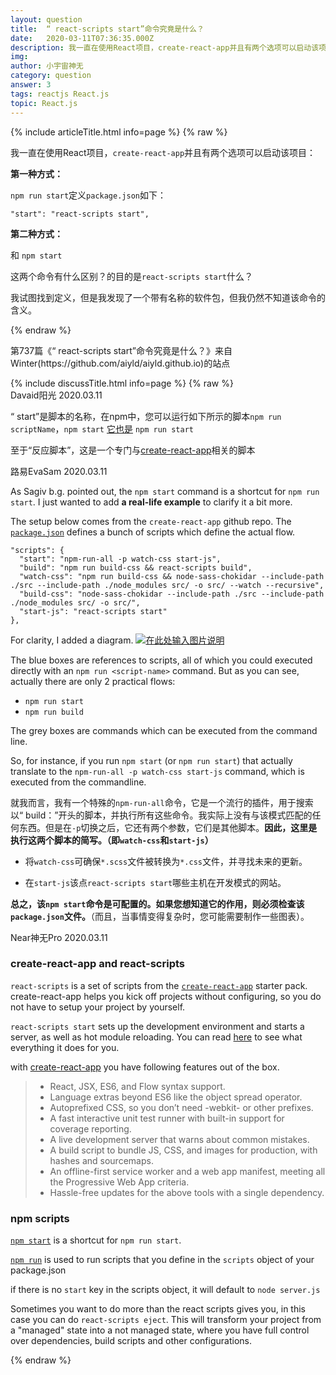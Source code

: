 ```yaml
---
layout: question
title:  “ react-scripts start”命令究竟是什么？
date:   2020-03-11T07:36:35.000Z
description: 我一直在使用React项目，create-react-app并且有两个选项可以启动该项目：第一种方式：npm run start定义package...
img: 
author: 小宇宙神无
category: question
answer: 3
tags: reactjs React.js
topic: React.js
---
```

<div class="article-root">
  <div class="article">
    {% include articleTitle.html info=page %}
    {% raw %}
    <div class="article-content"><p><font style="vertical-align: inherit;"><font style="vertical-align: inherit;">我一直在使用React项目，</font></font><code>create-react-app</code><font style="vertical-align: inherit;"><font style="vertical-align: inherit;">并且有两个选项可以启动该项目：</font></font></p>

<p><strong><font style="vertical-align: inherit;"><font style="vertical-align: inherit;">第一种方式：</font></font></strong></p>

<p><code>npm run start</code><font style="vertical-align: inherit;"><font style="vertical-align: inherit;">定义</font></font><code>package.json</code><font style="vertical-align: inherit;"><font style="vertical-align: inherit;">如下：</font></font></p>

<p><code>"start": "react-scripts start",</code> </p>

<p><strong><font style="vertical-align: inherit;"><font style="vertical-align: inherit;">第二种方式：</font></font></strong></p>

<p><font style="vertical-align: inherit;"><font style="vertical-align: inherit;">和 </font></font><code>npm start</code></p>

<p><font style="vertical-align: inherit;"><font style="vertical-align: inherit;">这两个命令有什么区别？</font><font style="vertical-align: inherit;">的目的是</font></font><code>react-scripts start</code><font style="vertical-align: inherit;"><font style="vertical-align: inherit;">什么？</font></font></p>

<p><font style="vertical-align: inherit;"><font style="vertical-align: inherit;">我试图找到定义，但是我发现了一个带有名称的软件包，但我仍然不知道该命令的含义。</font></font></p></div>
    {% endraw %}
  </div>
  <p class="winter_mark">第737篇《“ react-scripts start”命令究竟是什么？》来自Winter(https://github.com/aiyld/aiyld.github.io)的站点</p>
  <div class="discuss-wrapper">
    {% include discussTitle.html info=page %}
    {% raw %}
    <div class="discuss-item">
        <div class="discuss-parent">
          <div class="discuss-meta">
            <span class="discuss-user">Davaid阳光</span>
            <span class="discuss-time">2020.03.11</span>
          </div>
          <div class="discuss-comment"><p><font style="vertical-align: inherit;"><font style="vertical-align: inherit;">“ start”是脚本的名称，在npm中，您可以运行如下所示的脚本</font></font><code>npm run scriptName</code><font style="vertical-align: inherit;"><font style="vertical-align: inherit;">，</font></font><code>npm start</code> <a href="https://docs.npmjs.com/cli/start" rel="nofollow noreferrer"><font style="vertical-align: inherit;"><font style="vertical-align: inherit;">它也是</font></font></a> <code>npm run start</code></p>

<p><font style="vertical-align: inherit;"><font style="vertical-align: inherit;">至于“反应脚本”，这是一个专门与</font><a href="https://github.com/facebook/create-react-app/blob/master/package.json#L14" rel="nofollow noreferrer"><font style="vertical-align: inherit;">create-react-app</font></a><font style="vertical-align: inherit;">相关的脚本</font></font><a href="https://github.com/facebook/create-react-app/blob/master/package.json#L14" rel="nofollow noreferrer"><font style="vertical-align: inherit;"></font></a> </p></div>
        </div></div><div class="discuss-item">
        <div class="discuss-parent">
          <div class="discuss-meta">
            <span class="discuss-user">路易EvaSam</span>
            <span class="discuss-time">2020.03.11</span>
          </div>
          <div class="discuss-comment"><p>As Sagiv b.g. pointed out, the <code>npm start</code> command is a shortcut for <code>npm run start</code>. I just wanted to add <strong>a real-life example</strong> to clarify it a bit more.</p>

<p>The setup below comes from the <code>create-react-app</code> github repo. The <a href="https://github.com/facebook/create-react-app/blob/master/package.json" rel="noreferrer"><code>package.json</code></a> defines a bunch of scripts which define the actual flow.</p>

<pre><code>"scripts": {<font></font>
  "start": "npm-run-all -p watch-css start-js",<font></font>
  "build": "npm run build-css &amp;&amp; react-scripts build",<font></font>
  "watch-css": "npm run build-css &amp;&amp; node-sass-chokidar --include-path ./src --include-path ./node_modules src/ -o src/ --watch --recursive",<font></font>
  "build-css": "node-sass-chokidar --include-path ./src --include-path ./node_modules src/ -o src/",<font></font>
  "start-js": "react-scripts start"<font></font>
},<font></font>
</code></pre>

<p>For clarity, I added a diagram. 
<a href="https://i.stack.imgur.com/AgqTe.png" rel="noreferrer"><img src="https://i.stack.imgur.com/AgqTe.png" alt="在此处输入图片说明"></a></p>

<p>The blue boxes are references to scripts, all of which you could executed directly with an <code>npm run &lt;script-name&gt;</code> command. But as you can see, actually there are only 2 practical flows:</p>

<ul>
<li><code>npm run start</code> </li>
<li><code>npm run build</code></li>
</ul>

<p>The grey boxes are commands which can be executed from the command line.</p>

<p>So, for instance, if you run <code>npm start</code> (or <code>npm run start</code>) that actually translate to the <code>npm-run-all -p watch-css start-js</code> command, which is executed from the commandline.</p>

<p><font style="vertical-align: inherit;"><font style="vertical-align: inherit;">就我而言，我有一个特殊的</font></font><code>npm-run-all</code><font style="vertical-align: inherit;"><font style="vertical-align: inherit;">命令，它是一个流行的插件，用于搜索以“ build：”开头的脚本，并执行所有这些命令。</font><font style="vertical-align: inherit;">我实际上没有与该模式匹配的任何东西。</font><font style="vertical-align: inherit;">但是在</font></font><code>-p</code><font style="vertical-align: inherit;"><font style="vertical-align: inherit;">切换</font><font style="vertical-align: inherit;">之后，它还有两个参数</font><font style="vertical-align: inherit;">，它们是其他脚本。</font></font><strong><font style="vertical-align: inherit;"><font style="vertical-align: inherit;">因此，这里是执行这两个脚本的简写。</font><font style="vertical-align: inherit;">（即</font></font><code>watch-css</code><font style="vertical-align: inherit;"><font style="vertical-align: inherit;">和</font></font><code>start-js</code><font style="vertical-align: inherit;"><font style="vertical-align: inherit;">）</font></font></strong></p>

<ul>
<li><p><font style="vertical-align: inherit;"><font style="vertical-align: inherit;">将</font></font><code>watch-css</code><font style="vertical-align: inherit;"><font style="vertical-align: inherit;">可确保</font></font><code>*.scss</code><font style="vertical-align: inherit;"><font style="vertical-align: inherit;">文件被转换为</font></font><code>*.css</code><font style="vertical-align: inherit;"><font style="vertical-align: inherit;">文件，并寻找未来的更新。</font></font></p></li>
<li><p><font style="vertical-align: inherit;"><font style="vertical-align: inherit;">在</font></font><code>start-js</code><font style="vertical-align: inherit;"><font style="vertical-align: inherit;">该点</font></font><code>react-scripts start</code><font style="vertical-align: inherit;"><font style="vertical-align: inherit;">哪些主机在开发模式的网站。</font></font></p></li>
</ul>

<p><strong><font style="vertical-align: inherit;"><font style="vertical-align: inherit;">总之，该</font></font><code>npm start</code><font style="vertical-align: inherit;"><font style="vertical-align: inherit;">命令是可配置的。</font><font style="vertical-align: inherit;">如果您想知道它的作用，则必须检查该</font></font><code>package.json</code><font style="vertical-align: inherit;"><font style="vertical-align: inherit;">文件。</font></font></strong><font style="vertical-align: inherit;"><font style="vertical-align: inherit;">（而且，当事情变得复杂时，您可能需要制作一些图表）。</font></font></p></div>
        </div></div><div class="discuss-item">
        <div class="discuss-parent">
          <div class="discuss-meta">
            <span class="discuss-user">Near神无Pro</span>
            <span class="discuss-time">2020.03.11</span>
          </div>
          <div class="discuss-comment"><h3>create-react-app and react-scripts</h3>

<p><code>react-scripts</code> is a set of scripts from the <a href="https://github.com/facebook/create-react-app" rel="noreferrer"><code>create-react-app</code></a> starter pack. create-react-app helps you kick off projects without configuring, so you do not have to setup your project by yourself. </p>

<p><code>react-scripts start</code> sets up the development environment and starts a server, as well as hot module reloading. You can read <a href="https://github.com/facebook/create-react-app#whats-included" rel="noreferrer">here</a> to see what everything it does for you. </p>

<p>with <a href="https://github.com/facebook/create-react-app" rel="noreferrer">create-react-app</a> you have following features out of the box.</p>

<blockquote>
  <ul>
  <li>React, JSX, ES6, and Flow syntax support.</li>
  <li>Language extras beyond ES6 like the object spread operator.</li>
  <li>Autoprefixed CSS, so you don’t need -webkit- or other prefixes.</li>
  <li>A fast interactive unit test runner with built-in support for coverage reporting.</li>
  <li>A live development server that warns about common mistakes.</li>
  <li>A build script to bundle JS, CSS, and images for production, with hashes and sourcemaps.</li>
  <li>An offline-first service worker and a web app manifest, meeting all the Progressive Web App criteria.</li>
  <li>Hassle-free updates for the above tools with a single dependency.</li>
  </ul>
</blockquote>

<h3>npm scripts</h3>

<p><a href="https://docs.npmjs.com/cli/start" rel="noreferrer"><code>npm start</code></a> is a shortcut for <code>npm run start</code>.</p>

<p><a href="https://docs.npmjs.com/cli/run-script" rel="noreferrer"><code>npm run</code></a> is used to run scripts that you define in the <code>scripts</code> object of your package.json</p>

<p>if there is no <code>start</code> key in the scripts object, it will default to <code>node server.js</code></p>

<p>Sometimes you want to do more than the react scripts gives you, in this case you can do <code>react-scripts eject</code>. This will transform your project from a "managed" state into a not managed state, where you have full control over dependencies, build scripts and other configurations.</p></div>
        </div></div>
    {% endraw %}
  </div>
<div>
